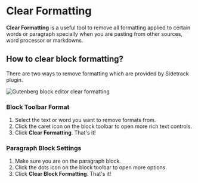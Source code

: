 # Clear Formatting

**Clear Formatting** is a useful tool to remove all formatting applied to certain words or paragraph specially when you are pasting from other sources, word processor or markdowns.

## How to clear block formatting?

There are two ways to remove formatting which are provided by Sidetrack plugin.

![Gutenberg block editor clear formatting](https://cldup.com/DiExhP6BHW.gif)

### Block Toolbar Format

1. Select the text or word you want to remove formats from.
2. Click the caret icon on the block toolbar to open more rich text controls.
3. Click **Clear Formatting**. That's it!

### Paragraph Block Settings

1. Make sure you are on the paragraph block.
2. Click the dots icon on the block toolbar to open more options.
3. Click **Clear Block Formatting**. That's it!